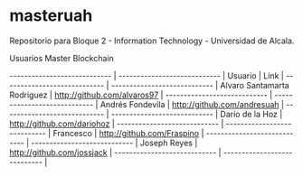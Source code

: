 # masteruah
Repositorio para Bloque 2 - Information Technology - Universidad de Alcala.

Usuarios Master Blockchain

---------------------------- | ---------------------------- |
Usuario                      |          Link                |
---------------------------- | ---------------------------- |
Alvaro Santamarta Rodriguez  | http://github.com/alvaros97  |
---------------------------- | ---------------------------- |
Andrés Fondevila             | http://github.com/andresuah  |
---------------------------- | ---------------------------- |
Darío de la Hoz              | http://github.com/dariohoz   |
---------------------------- | ---------------------------- |
Francesco                    | http://github.com/Fraspino   |
---------------------------- | ---------------------------- |
Joseph Reyes                 | http://github.com/jossjack   |
---------------------------- | ---------------------------- |
